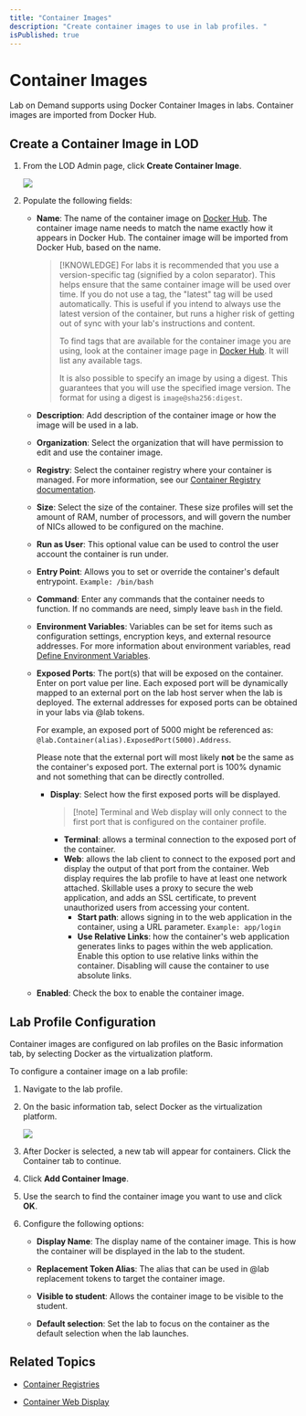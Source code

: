 ```yaml
---
title: "Container Images"
description: "Create container images to use in lab profiles. "
isPublished: true
---
```


# Container Images

Lab on Demand supports using Docker Container Images in labs. Container images are imported from Docker Hub.

## Create a Container Image in LOD

1. From the LOD Admin page, click **Create Container Image**. 

    ![](images/container-images-tile.png)

1. Populate the following fields:

    - **Name**: The name of the container image on [Docker Hub](https://hub.docker.com/). The container image name needs to match the name exactly how it appears in Docker Hub. The container image will be imported from Docker Hub, based on the name. 

        > [!KNOWLEDGE] For labs it is recommended that you use a version-specific tag (signified by a colon separator). This helps ensure that the same container image will be used over time. If you do not use a tag, the "latest" tag will be used automatically. This is useful if you intend to always use the latest version of the container, but runs a higher risk of getting out of sync with your lab's instructions and content. 
        >
        > To find tags that are available for the container image you are using, look at the container image page in [Docker Hub](https://hub.docker.com/). It will list any available tags. 
        >
        > It is also possible to specify an image by using a digest. This guarantees that you will use the specified image version. The format for using a digest is `image@sha256:digest`.    

    - **Description**: Add description of the container image or how the image will be used in a lab. 

    - **Organization**: Select the organization that will have permission to edit and use the container image. 

    - **Registry**: Select the container registry where your container is managed. For more information, see our [Container Registry documentation](container-registries.md). 

    - **Size**: Select the size of the container. These size profiles will set the amount of RAM, number of processors, and will govern the number of NICs allowed to be configured on the machine.

    - **Run as User**: This optional value can be used to control the user account the container is run under. 

    - **Entry Point**: Allows you to set or override the container's default entrypoint. `Example: /bin/bash`

    - **Command**: Enter any commands that the container needs to function. If no commands are need, simply leave `bash` in the field. 

    - **Environment Variables**: Variables can be set for items such as configuration settings, encryption keys, and external resource addresses. For more information about environment variables, read [Define Environment Variables](https://docs.docker.com/compose/environment-variables/).

    - **Exposed Ports**: The port(s) that will be exposed on the container. Enter on port value per line. Each exposed port will be dynamically  mapped to an external port on the lab host server when the lab is deployed. The external addresses for exposed ports can be obtained in your labs via @lab tokens. 

        For example, an exposed port of 5000 might be referenced as: `@lab.Container(alias).ExposedPort(5000).Address`.

        Please note that the external port will most likely **not** be the same as the container's exposed port. The external port is 100% dynamic and not something that can be directly controlled. 

        - **Display**: Select how the first exposed ports will be displayed. 
        
            >[!note] Terminal and Web display will only connect to the first port that is configured on the container profile.
            
            - **Terminal**: allows a terminal connection to the exposed port of the container.
            - **Web**: allows the lab client to connect to the exposed port and display the output of that port from the container. Web display requires the lab profile to have at least one network attached. Skillable uses a proxy to secure the web application, and adds an SSL certificate, to prevent unauthorized users from accessing your content.  
                - **Start path**: allows signing in to the web application in the container, using a URL parameter. `Example: app/login`
                - **Use Relative Links**: how the container's web application generates links to pages within the web application. Enable this option to use relative links within the container. Disabling will cause the container to use absolute links. 
             

    - **Enabled**: Check the box to enable the container image. 

## Lab Profile Configuration

Container images are configured on lab profiles on the Basic information tab, by selecting Docker as the virtualization platform. 

To configure a container image on a lab profile:

1. Navigate to the lab profile. 

1. On the basic information tab, select Docker as the virtualization platform. 

    ![](images/docker-in-virt-platform-drop-down.png)

1. After Docker is selected, a new tab will appear for containers. Click the Container tab to continue. 

1. Click **Add Container Image**. 

1. Use the search to find the container image you want to use and click **OK**. 

1. Configure the following options:

    - **Display Name**: The display name of the container image. This is how the container will be displayed in the lab to the student. 

    - **Replacement Token Alias**: The alias that can be used in @lab replacement tokens to target the container image. 

    - **Visible to student**: Allows the container image to be visible to the student. 

    - **Default selection**: Set the lab to focus on the container as the default selection when the lab launches.

## Related Topics 

- [Container Registries](container-registries.md)

- [Container Web Display](container-web-display.md)
